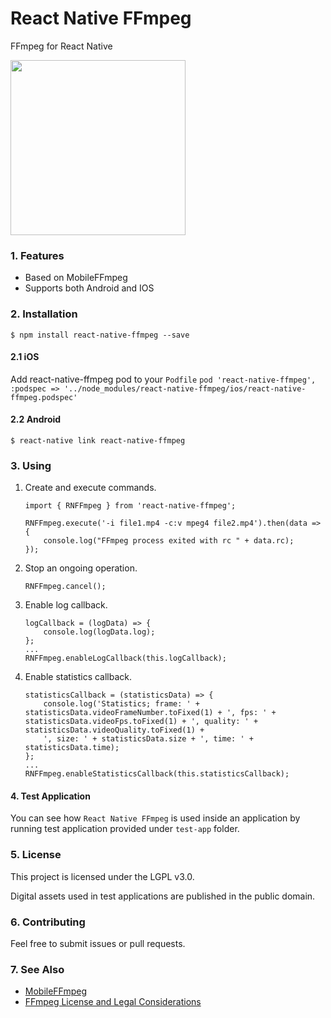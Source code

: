 # React Native FFmpeg

FFmpeg for React Native

<img src="https://github.com/tanersener/react-native-ffmpeg/blob/master/docs/assets/react-native-ffmpeg-logo-v2.png" width="280">

### 1. Features
- Based on MobileFFmpeg
- Supports both Android and IOS

### 2. Installation

`$ npm install react-native-ffmpeg --save`

#### 2.1 iOS

Add react-native-ffmpeg pod to your `Podfile`
`pod 'react-native-ffmpeg', :podspec => '../node_modules/react-native-ffmpeg/ios/react-native-ffmpeg.podspec'`

#### 2.2 Android

`$ react-native link react-native-ffmpeg`

### 3. Using

1. Create and execute commands.
    ```
    import { RNFFmpeg } from 'react-native-ffmpeg';
    
    RNFFmpeg.execute('-i file1.mp4 -c:v mpeg4 file2.mp4').then(data => {
        console.log("FFmpeg process exited with rc " + data.rc);
    });
    ```

2. Stop an ongoing operation.
    ```
    RNFFmpeg.cancel();
    ```

3. Enable log callback.
    ```
    logCallback = (logData) => {
        console.log(logData.log);
    };
    ...
    RNFFmpeg.enableLogCallback(this.logCallback);
    ```

4. Enable statistics callback.
    ```
    statisticsCallback = (statisticsData) => {
        console.log('Statistics; frame: ' + statisticsData.videoFrameNumber.toFixed(1) + ', fps: ' + statisticsData.videoFps.toFixed(1) + ', quality: ' + statisticsData.videoQuality.toFixed(1) +
        ', size: ' + statisticsData.size + ', time: ' + statisticsData.time);
    };
    ...
    RNFFmpeg.enableStatisticsCallback(this.statisticsCallback);
    ```
    
#### 4. Test Application

You can see how `React Native FFmpeg` is used inside an application by running test application provided under `test-app` folder.

### 5. License

This project is licensed under the LGPL v3.0.

Digital assets used in test applications are published in the public domain.

### 6. Contributing

Feel free to submit issues or pull requests.

### 7. See Also

- [MobileFFmpeg](https://github.com/tanersener/mobile-ffmpeg)
- [FFmpeg License and Legal Considerations](https://ffmpeg.org/legal.html)